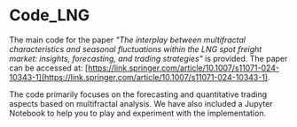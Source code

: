 # Code_LNG
The main code for the paper *"The interplay between multifractal characteristics and seasonal fluctuations within the LNG spot freight market: insights, forecasting, and trading strategies"* is provided. The paper can be accessed at: [https://link.springer.com/article/10.1007/s11071-024-10343-1](https://link.springer.com/article/10.1007/s11071-024-10343-1).

The code primarily focuses on the forecasting and quantitative trading aspects based on multifractal analysis. We have also included a Jupyter Notebook to help you to play and experiment with the implementation.
